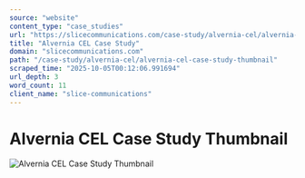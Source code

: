 ```yaml
---
source: "website"
content_type: "case_studies"
url: "https://slicecommunications.com/case-study/alvernia-cel/alvernia-cel-case-study-thumbnail"
title: "Alvernia CEL Case Study"
domain: "slicecommunications.com"
path: "/case-study/alvernia-cel/alvernia-cel-case-study-thumbnail"
scraped_time: "2025-10-05T00:12:06.991694"
url_depth: 3
word_count: 11
client_name: "slice-communications"
---
```


# Alvernia CEL Case Study Thumbnail

![Alvernia CEL Case Study Thumbnail](https://slicecommunications.com/wp-content/uploads/2019/02/Alvernia-CEL-Case-Study-Thumbnail.png)